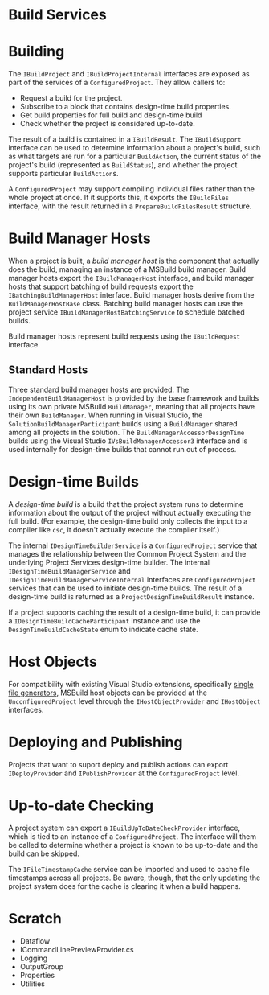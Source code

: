 Build Services
==============

# Building

The `IBuildProject` and `IBuildProjectInternal` interfaces are exposed as part of the services of a `ConfiguredProject`. They allow callers to:

* Request a build for the project.
* Subscribe to a block that contains design-time build properties.
* Get build properties for full build and design-time build
* Check whether the project is considered up-to-date.

The result of a build is contained in a `IBuildResult`. The `IBuildSupport` interface can be used to determine information about a project's build, such as what targets are run for a particular `BuildAction`, the current status of the project's build (represented as `BuildStatus`), and whether the project supports particular `BuildAction`s.

A `ConfiguredProject` may support compiling individual files rather than the whole project at once. If it supports this, it exports the `IBuildFiles` interface, with the result returned in a `PrepareBuildFilesResult` structure.

# Build Manager Hosts

When a project is built, a _build manager host_ is the component that actually does the build, managing an instance of a MSBuild build manager. Build manager hosts export the `IBuildManagerHost` interface, and build manager hosts that support batching of build requests export the `IBatchingBuildManagerHost` interface. Build manager hosts derive from the `BuildManagerHostBase` class. Batching build manager hosts can use the project service `IBuildManagerHostBatchingService` to schedule batched builds.

Build manager hosts represent build requests using the `IBuildRequest` interface.

## Standard Hosts

Three standard build manager hosts are provided. The `IndependentBuildManagerHost` is provided by the base framework and builds using its own private MSBuild `BuildManager`, meaning that all projects have their own `BuildManager`. When running in Visual Studio, the `SolutionBuildManagerParticipant` builds using a `BuildManager` shared among all projects in the solution. The `BuildManagerAccessorDesignTime` builds using the Visual Studio `IVsBuildManagerAccessor3` interface and is used internally for design-time builds that cannot run out of process. 

# Design-time Builds

A _design-time build_ is a build that the project system runs to determine information about the output of the project without actually executing the full build. (For example, the design-time build only collects the input to a compiler like `csc`, it doesn't actually execute the compiler itself.)

The internal `IDesignTimeBuilderService` is a `ConfiguredProject` service that manages the relationship between the Common Project System and the underlying Project Services design-time builder. The internal `IDesignTimeBuildManagerService` and `IDesignTimeBuildManagerServiceInternal` interfaces are `ConfiguredProject` services that can be used to initiate design-time builds. The result of a design-time build is returned as a `ProjectDesignTimeBuildResult` instance. 

If a project supports caching the result of a design-time build, it can provide a `IDesignTimeBuildCacheParticipant` instance and use the `DesignTimeBuildCacheState` enum to indicate cache state.

# Host Objects

For compatibility with existing Visual Studio extensions, specifically [single file generators](https://docs.microsoft.com/en-us/visualstudio/extensibility/internals/implementing-single-file-generators), MSBuild host objects can be provided at the `UnconfiguredProject` level through the `IHostObjectProvider` and `IHostObject` interfaces.

# Deploying and Publishing

Projects that want to suport deploy and publish actions can export `IDeployProvider` and `IPublishProvider` at the `ConfiguredProject` level.

# Up-to-date Checking

A project system can export a `IBuildUpToDateCheckProvider` interface, which is tied to an instance of a `ConfiguredProject`. The interface will them be called to determine whether a project is known to be up-to-date and the build can be skipped.

The `IFileTimestampCache` service can be imported and used to cache file timestamps across all projects. Be aware, though, that the only updating the project system does for the cache is clearing it when a build happens.

# Scratch

* Dataflow
* ICommandLinePreviewProvider.cs
* Logging
* OutputGroup
* Properties
* Utilities

